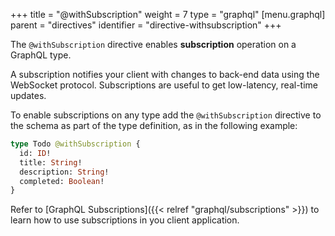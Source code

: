 +++
title = "@withSubscription"
weight = 7
type = "graphql"
[menu.graphql]
    parent = "directives"
    identifier = "directive-withsubscription"
+++


The `@withSubscription` directive enables **subscription** operation on a GraphQL type.

A subscription notifies your client with changes to back-end data using the WebSocket protocol.
Subscriptions are useful to get low-latency, real-time updates. 

To enable subscriptions on any type add the `@withSubscription` directive to the schema as part of the type definition, as in the following example:

```graphql
type Todo @withSubscription {
  id: ID!
  title: String!
  description: String!
  completed: Boolean!
}
```

Refer to [GraphQL Subscriptions]({{< relref "graphql/subscriptions" >}}) to learn how to use subscriptions in you client application.

